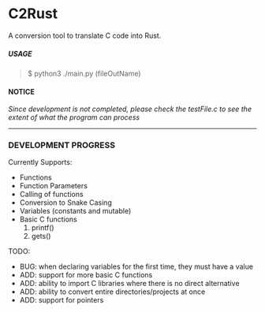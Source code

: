 # C2Rust
A conversion tool to translate C code into Rust.

##### USAGE
> $ python3 ./main.py <CFileIn> (fileOutName)

#### NOTICE
_Since development is not completed, please check the testFile.c to see the extent of what the program can process_

---

### DEVELOPMENT PROGRESS
Currently Supports:
* Functions
* Function Parameters
* Calling of functions
* Conversion to Snake Casing
* Variables (constants and mutable)
* Basic C functions
	1. printf()
	2. gets()

TODO:
* BUG: when declaring variables for the first time, they must have a value
* ADD: support for more basic C functions
* ADD: ability to import C libraries where there is no direct alternative
* ADD: ability to convert entire directories/projects at once
* ADD: support for pointers